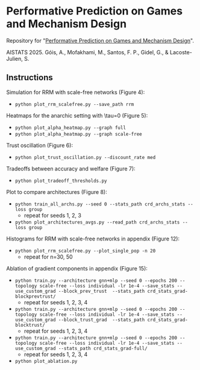 # Performative Prediction on Games and Mechanism Design

Repository for "[Performative Prediction on Games and Mechanism Design](https://arxiv.org/abs/2408.05146)".

AISTATS 2025. Góis, A., Mofakhami, M., Santos, F. P., Gidel, G., & Lacoste-Julien, S.

## Instructions

Simulation for RRM with scale-free networks (Figure 4):
- `python plot_rrm_scalefree.py --save_path rrm`

Heatmaps for the anarchic setting with \tau=0 (Figure 5):
- `python plot_alpha_heatmap.py --graph full`
- `python plot_alpha_heatmap.py --graph scale-free`

Trust oscillation (Figure 6):
- `python plot_trust_oscillation.py --discount_rate med`

Tradeoffs between accuracy and welfare (Figure 7):
- `python plot_tradeoff_thresholds.py`

Plot to compare architectures (Figure 8):
- `python train_all_archs.py --seed 0 --stats_path crd_archs_stats --loss group`
  - repeat for seeds 1, 2, 3
- `python plot_architectures_avgs.py --read_path crd_archs_stats --loss group`

Histograms for RRM with scale-free networks in appendix (Figure 12):
- `python plot_rrm_scalefree.py --plot_single_pop -n 20`
  - repeat for n=30, 50

Ablation of gradient components in appendix (Figure 15):
- `python train.py --architecture gnn+mlp --seed 0 --epochs 200 --topology scale-free --loss individual -lr 1e-4 --save_stats --use_custom_grad --block_prev_trust  --stats_path crd_stats_grad-blockprevtrust/`
  - repeat for seeds 1, 2, 3, 4
- `python train.py --architecture gnn+mlp --seed 0 --epochs 200 --topology scale-free --loss individual -lr 1e-4 --save_stats --use_custom_grad --block_trust_grad  --stats_path crd_stats_grad-blocktrust/`
  - repeat for seeds 1, 2, 3, 4
- `python train.py --architecture gnn+mlp --seed 0 --epochs 200 --topology scale-free --loss individual -lr 1e-4 --save_stats --use_custom_grad --stats_path crd_stats_grad-full/`
  - repeat for seeds 1, 2, 3, 4
- `python plot_ablation.py`
